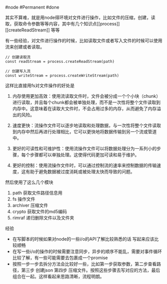 #node #Permanent #done

其实不算难，就是用node得环境对文件进行操作，比如文件的压缩，创建，读取，获取命令参数等等内容，其中有几个知识点[[process]] [[createReadStream]] 等等

有一些经验，对文件进行操作的时候，比如读取文件或者写入文件的时候可以使用流来创建或者读取。
```
// 创建读取流
const readStream = process.createReadStream(path)

// 创建写入流
const writeStream = process.createWriteStream(path)
```

这样比直接用fs对文件操作的好处是

1.  内存使用更加高效：使用流读取文件时，文件会被分成一个个小块（chunk）进行读取，并且每个chunk都会被单独处理，而不是一次性将整个文件读取到内存中。这意味着在读取大文件时，不会占用过多的内存，从而避免了内存溢出的风险。
    
2.  速度更快：流操作文件可以逐步地读取和处理数据，与一次性将整个文件读取到内存中然后再进行处理相比，它可以更快地将数据传输到另一个流或管道中。
    
3.  更好的可读性和可维护性：使用流操作文件可以将数据处理分为一系列小的步骤，每个步骤都可以单独处理。这使得代码更加可读和易于维护。
    
4.  更好的控制：使用流操作文件时，可以通过控制流的速率来控制数据的传输速度，这有助于避免数据被过度消耗或被处理太快而导致的问题。

然后使用了这么几个模块

1. path 获取文件路径信息用
2. fs 操作文件
3. archiver 压缩文件
4. crypto 获取文件的md5编码 
5. rimraf 递归删除文件以及文件夹

经验
- 在写脚本的时候如果对node的一些i/o的API了解比较熟悉的话 写起来应该比较顺畅
- 在写一些i/o的操作的时候需要注意同步，异步的顺序不能乱，需要对事件循环比较了解，有一些可能需要去包裹成一个promise
- 按照一步一步去拆分方法会比较好一些，比如第一步获取参数，第二步查看路径，第三步 创建json 第四步 压缩文件。按照这些步骤去写对应的方法，最后组合在一起。这样看起来思路清晰，流程明朗。